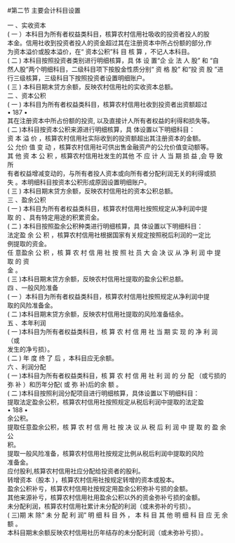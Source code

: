 #第二节 主要会计科目设置
<p> 一 、实收资本<br />
      ( 一 ）本科目为所有者权益类科目，核算农村信用社吸收的投资者投人的股<br />
      本金。信用社收到投资者投人的资金超过其在注册资本中所占份额的部分,作<br />
      为资本溢价或股本溢价，在&ldquo; 资本公积&rdquo;科 目 核 算 ，不记人本科目。<br />
      ( 二 ) 本科目按照投资者类别进行明细核算，具 体 设 置&ldquo;企 业 法 人 股&rdquo; 和 &ldquo;自<br />
      然人股&rdquo;两个明细科目，二级科目项下按股金性质分别&ldquo; 资 格 股&rdquo; 和&ldquo;投 资 股 &rdquo;进<br />
      行三级核算，三级科目下按照投资者设置明细账户。<br />
      ( 三 ) 本科目期末贷方余额，反映农村信用社的实收资本总额。<br />
      二 、资本公积<br />
      ( 一 ) 本科目为所有者权益类科目，核算农村信用社收到投资者出资额超过<br />
      • 187 •<br />
      其在注册资本中所占份额的投资, 以及直接计人所有者权益的利得和损失等。<br />
      ( 二 )本科目按资本公积来源进行明细核算，具 体设置以下明细科目：<br />
      资 本 溢 价 ，核算农村信用社实际收到的投资额超出其注册资本的金额。<br />
      公 允价 值 变 动 ，核算农村信用社可供出售金融资产的公允价值变动额等。<br />
      其 他 资 本 公 积 ，核算农村信用社发生的其他 不 应 计 人 当 期 损 益 ,会 导 致 所<br />
      有者权益增减变动的，与所有者投人资本或向所有者分配利润无关的利得或损<br />
      失 。本明细科目按资本公积形成原因设置明细账户。<br />
      ( 三 ) 本科目期末贷方余额，反映农村信用社的资本公积总额。<br />
      三 、盈余公积<br />
      ( 一 ) 本科目为所有者权益类科目，核算农村信用社按照规定从净利润中提<br />
      取 的 、具有特定用途的积累资金。<br />
      ( 二 ) 本科目按照盈余公积种类进行明细核算，具 体设置以下明细科目：<br />
      法定盈 余 公 积 ，核算农村信用社根据国家有关规定按照税后利润的一定比<br />
      例提取的资金。<br />
      任 意盈余 公 积 ，核 算 农 村 信 用 社 按 照 社 员 大 会 决 议 从 净 利 润 中 提 取 的 资<br />
      金 。<br />
      ( 三 )本科目期末贷方余额，反映农村信用社提取的盈余公积总额。<br />
      四 、一般风险准备<br />
      ( 一 ）本科目为所有者权益类科目，核算农村信用社按照规定从净利润中提<br />
      取的风险准备金。<br />
      ( 二 )本科目期末贷方余额，反映农村信用社提取的风险准备结余。<br />
      五 、本年利润<br />
      ( 一 )本科目为所有者权益类科目，核 算 农 村 信 用 社 当 期 实 现 的 净 利 润 （或<br />
      发生的净亏损）。<br />
      ( 二 ) 年 度 终 了 后 ，本科目应无余额。<br />
      六 、利润分配<br />
      ( 一 )本科目为所有者权益类科目，核 算 农 村 信 用 社 利 润 的 分 配 （或亏损的<br />
弥 补 ）和历年分配( 或 弥 补)后的余 额 。<br />
( 二 )本科目按照利润分配项目进行明细核算，具体设置以下明细科目：<br />
提取法定盈余公积，核算农村信用社按照规定从税后利润中提取的法定盈<br />
• 188 •<br />
余公积。<br />
提取任意盈余公积，核 算 农 村 信 用 社 按 决 议 从 税 后 利 润 中 提 取 的 盈 余 公<br />
积。<br />
提取一般风险准备，核算农村信用社按规定比例从税后利润中提取的风险<br />
准备金。<br />
应付股利,核算农村信用社应分配给投资者的股利。<br />
转增资本（股本 ），核算农村信用社按规定转增的资本或股本。<br />
盈余公积补亏，核算农村信用社按规定用盈余公积弥补亏损的金额。<br />
其他来源补亏，核算农村信用社用盈余公积以外的资金弥补亏损的金额。<br />
未分配利润，核算农村信用社累计未分配的利润（或未弥补的亏损）。<br />
( 三)期 末 除&ldquo; 未 分 配 利 润&rdquo; 明 细 科 目 外 ，  本 科 目 其 他 明 细 科 目 应 无 余 额 。<br />
本科目期末余额反映农村信用社历年结存的未分配利润（或未弥补亏损）。      <br />
<br />
      <br />
    </p>